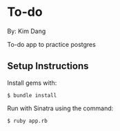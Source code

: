 # To-do 
By: Kim Dang

To-do app to practice postgres

Setup Instructions
----

Install gems with:
```
$ bundle install
```
Run with Sinatra using the command:
```
$ ruby app.rb
```

